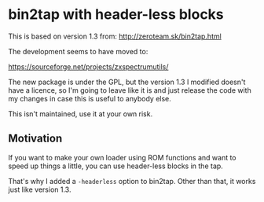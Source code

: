 bin2tap with header-less blocks
===============================

This is based on version 1.3 from: http://zeroteam.sk/bin2tap.html

The development seems to have moved to:

https://sourceforge.net/projects/zxspectrumutils/

The new package is under the GPL, but the version 1.3 I modified doesn't have a
licence, so I'm going to leave like it is and just release the code with my
changes in case this is useful to anybody else.

This isn't maintained, use it at your own risk.

Motivation
----------

If you want to make your own loader using ROM functions and want to speed up
things a little, you can use header-less blocks in the tap.

That's why I added a `-headerless` option to bin2tap. Other than that, it works
just like version 1.3.

